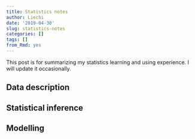 ```yaml
---
title: Statistics notes
author: Liechi
date: '2019-04-30'
slug: statistics-notes
categories: []
tags: []
from_Rmd: yes
---
```

This post is for summarizing my statistics learning and using experience. I will update it occasionally. 

## Data description  

## Statistical inference

## Modelling 
